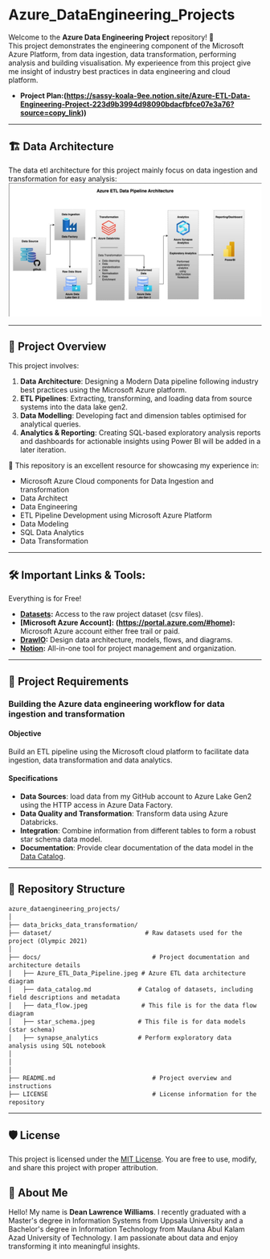 # Azure_DataEngineering_Projects



Welcome to the **Azure Data Engineering Project** repository! 🚀  
This project demonstrates the engineering component of the Microsoft Azure Platform, from data ingestion, data transformation, performing analysis and building visualisation. My experieence from this project give me insight of industry best practices in data engineering and cloud platform.

- **Project Plan:(https://sassy-koala-9ee.notion.site/Azure-ETL-Data-Engineering-Project-223d9b3994d98090bdacfbfce07e3a76?source=copy_link))**

---
## 🏗️ Data Architecture

The data etl architecture for this project mainly focus on data ingestion and transformation for easy analysis:
![Data Architecture](docs/Azure_ETL_Data_Pipeline.jpeg)

---
## 📖 Project Overview

This project involves:

1. **Data Architecture**: Designing a Modern Data pipeline following industry best practices using the Microsoft Azure platform.
2. **ETL Pipelines**: Extracting, transforming, and loading data from source systems into the data lake gen2.
3. **Data Modelling**: Developing fact and dimension tables optimised for analytical queries.
4. **Analytics & Reporting**: Creating SQL-based exploratory analysis reports and dashboards for actionable insights using Power BI will be added in a later iteration.

🎯 This repository is an excellent resource for showcasing my experience in:
- Microsoft Azure Cloud components for Data Ingestion and transformation
- Data Architect
- Data Engineering  
- ETL Pipeline Development using Microsoft Azure Platform
- Data Modeling  
- SQL Data Analytics
- Data Transformation
 

---

## 🛠️ Important Links & Tools:

Everything is for Free!
- **[Datasets](datasets/):** Access to the raw project dataset (csv files).
- **[Microsoft Azure Account]:** **(https://portal.azure.com/#home):** Microsoft Azure account either free trail or paid.
- **[DrawIO](https://www.drawio.com/):** Design data architecture, models, flows, and diagrams.
- **[Notion](https://www.notion.com/):** All-in-one tool for project management and organization.

---

## 🚀 Project Requirements

### Building the Azure data engineering workflow for data ingestion and transformation

#### Objective
Build an ETL pipeline using the Microsoft cloud platform to facilitate data ingestion, data transformation and data analytics.

#### Specifications
- **Data Sources**: load data from my GitHub account to Azure Lake Gen2 using the HTTP access in Azure Data Factory.
- **Data Quality and Transformation**: Transform data using Azure Databricks.
- **Integration**: Combine information from different tables to form a robust star schema data model.
- **Documentation**: Provide clear documentation of the data model in the [Data Catalog](docs/data_catalog.md).

---



## 📂 Repository Structure
```
azure_dataengineering_projects/
│
├── data_bricks_data_transformation/
├── dataset/                          # Raw datasets used for the project (Olympic 2021)
│
├── docs/                               # Project documentation and architecture details
│   ├── Azure_ETL_Data_Pipeline.jpeg # Azure ETL data architecture diagram
│   ├── data_catalog.md             # Catalog of datasets, including field descriptions and metadata
│   ├── data_flow.jpeg               # This file is for the data flow diagram
│   ├── star_schema.jpeg            # This file is for data models (star schema)
│   ├── synapse_analytics           # Perform exploratory data analysis using SQL notebook
│
│
│
├── README.md                           # Project overview and instructions
├── LICENSE                             # License information for the repository

```
---


## 🛡️ License

This project is licensed under the [MIT License](LICENSE). You are free to use, modify, and share this project with proper attribution.

## 🌟 About Me

Hello! My name is **Dean Lawrence Williams**. I recently graduated with a Master's degree in Information Systems from Uppsala University and a Bachelor's degree in Information Technology from Maulana Abul Kalam Azad University of Technology. I am passionate about data and enjoy transforming it into meaningful insights.
